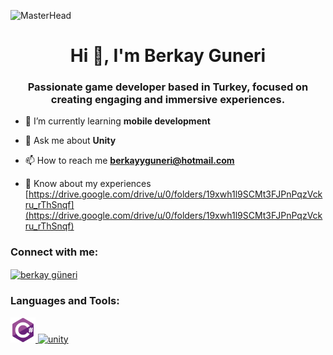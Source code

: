 ![MasterHead](https://www.joberty.com/blog/content/images/size/w2640/2023/09/software-engineer.png)
<h1 align="center">Hi 👋, I'm Berkay Guneri</h1>
<h3 align="center">Passionate game developer based in Turkey, focused on creating engaging and immersive experiences.</h3>

- 🌱 I’m currently learning **mobile development**

- 💬 Ask me about **Unity**

- 📫 How to reach me **berkayyguneri@hotmail.com**

- 📄 Know about my experiences [https://drive.google.com/drive/u/0/folders/19xwh1l9SCMt3FJPnPqzVckru_rThSnqf](https://drive.google.com/drive/u/0/folders/19xwh1l9SCMt3FJPnPqzVckru_rThSnqf)

<h3 align="left">Connect with me:</h3>
<p align="left">
<a href="https://linkedin.com/in/berkay güneri" target="blank"><img align="center" src="https://raw.githubusercontent.com/rahuldkjain/github-profile-readme-generator/master/src/images/icons/Social/linked-in-alt.svg" alt="berkay güneri" height="30" width="40" /></a>
</p>

<h3 align="left">Languages and Tools:</h3>
<p align="left"> <a href="https://www.w3schools.com/cs/" target="_blank" rel="noreferrer"> <img src="https://raw.githubusercontent.com/devicons/devicon/master/icons/csharp/csharp-original.svg" alt="csharp" width="40" height="40"/> </a> <a href="https://unity.com/" target="_blank" rel="noreferrer"> <img src="https://www.vectorlogo.zone/logos/unity3d/unity3d-icon.svg" alt="unity" width="40" height="40"/> </a> </p>


